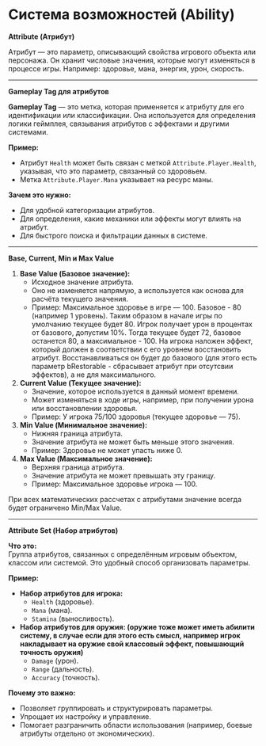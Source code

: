 # Система возможностей (Ability)

**Attribute (Атрибут)**

Атрибут — это параметр, описывающий свойства игрового объекта или персонажа. Он хранит числовые значения, которые могут изменяться в процессе игры. Например: здоровье, мана, энергия, урон, скорость.

***

**Gameplay Tag для атрибутов**

**Gameplay Tag** — это метка, которая применяется к атрибуту для его идентификации или классификации. Она используется для определения логики геймплея, связывания атрибутов с эффектами и другими системами.

**Пример:**

* Атрибут `Health` может быть связан с меткой `Attribute.Player.Health`, указывая, что это параметр, связанный со здоровьем.
* Метка `Attribute.Player.Mana` указывает на ресурс маны.

**Зачем это нужно:**

* Для удобной категоризации атрибутов.
* Для определения, какие механики или эффекты могут влиять на атрибут.
* Для быстрого поиска и фильтрации данных в системе.

***

**Base, Current, Min и Max Value**

1. **Base Value (Базовое значение):**
   * Исходное значение атрибута.
   * Оно не изменяется напрямую, а используется как основа для расчёта текущего значения.
   * Пример: Максимальное здоровье в игре — 100. Базовое - 80 (например 1 уровень). Таким образом в начале игры по умолчанию текущее будет 80. Игрок получает урон в процентах от базового, допустим 10%. Тогда текущее будет 72, базовое останется 80, а максимальное - 100. На игрока наложен эффект, который должен в соответствии с его уровнем восстановить атрибут. Восстанавливаться он будет до базового (для этого есть параметр bRestorable - сбрасывает атрибут при отсутсвии эффектов), а не для максимального.
2. **Current Value (Текущее значение):**
   * Значение, которое используется в данный момент времени.
   * Может изменяться в ходе игры, например, при получении урона или восстановлении здоровья.
   * Пример: У игрока 75/100 здоровья (текущее здоровье — 75).
3. **Min Value (Минимальное значение):**
   * Нижняя граница атрибута.
   * Значение атрибута не может быть меньше этого значения.
   * Пример: Здоровье не может упасть ниже 0.
4. **Max Value (Максимальное значение):**
   * Верхняя граница атрибута.
   * Значение атрибута не может превышать эту границу.
   * Пример: Максимальное здоровье игрока — 100.

При всех математических рассчетах с атрибутами значение всегда будет ограничено Min/Max Value.

***

**Attribute Set (Набор атрибутов)**

**Что это:**\
Группа атрибутов, связанных с определённым игровым объектом, классом или системой. Это удобный способ организовать параметры.

**Пример:**

* **Набор атрибутов для игрока:**
  * `Health` (здоровье).
  * `Mana` (мана).
  * `Stamina` (выносливость).
* **Набор атрибутов для оружия: (оружие  тоже может иметь абилити систему, в случае если для этого есть смысл, например игрок накладывает на оружие свой классовый эффект, повышающий точность оружия)**
  * `Damage` (урон).
  * `Range` (дальность).
  * `Accuracy` (точность).

**Почему это важно:**

* Позволяет группировать и структурировать параметры.
* Упрощает их настройку и управление.
* Помогает разграничить области использования (например, боевые атрибуты отдельно от экономических).
